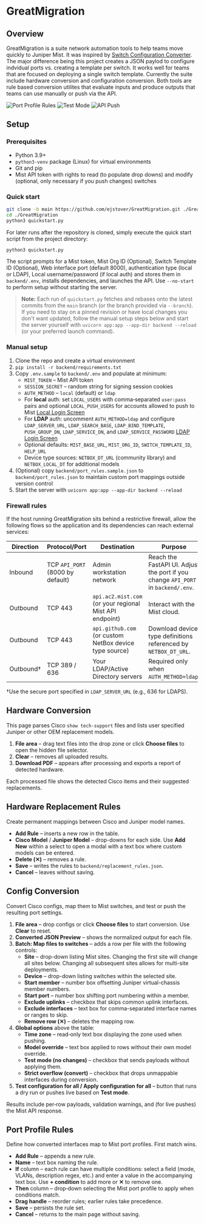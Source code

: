 # GreatMigration

## Overview

GreatMigration is a suite network automation tools to help teams move quickly to Juniper Mist. It was inspired by [Switch Configuration Converter](https://github.com/Mist-Automation-Programmability/mist_switch_converter). The major difference being this project creates a JSON paylod to configure indvidual ports vs. creating a template per switch. It works well for teams that are focused on deploying a single switch template. Currently the suite include hardware conversion and configuration conversion. Both tools are rule based conversion utilites that evaluate inputs and produce outputs that teams can use manually or push via the API. 

![Port Profile Rules](screenshots/rules.png?raw=true "Port Profile Rules")
![Test Mode](screenshots/test.png?raw=true "Test Mode")
![API Push](screenshots/push.png?raw=true "API Push")

## Setup

### Prerequisites

* Python 3.9+
* `python3-venv` package (Linux) for virtual environments
* Git and pip
* Mist API token with rights to read (to populate drop downs) and modify (optional, only necessary if you push changes) switches

### Quick start

```bash
git clone -b main https://github.com/ejstover/GreatMigration.git ./GreatMigration
cd ./GreatMigration
python3 quickstart.py
```

For later runs after the repository is cloned, simply execute the quick start script from the project directory:

```bash
python3 quickstart.py
```

The script prompts for a Mist token, Mist Org ID (Optional), Switch Template ID (Optional), Web interface port (default 8000), authentication type (local or LDAP), Local username/password (if local auth) and stores them in `backend/.env`, installs dependencies, and launches the API.  Use `--no-start` to perform setup without starting the server.

> **Note:** Each run of `quickstart.py` fetches and rebases onto the latest commits from the `main` branch (or the branch provided via `--branch`).  If you need to stay on a pinned revision or have local changes you don't want updated, follow the manual setup steps below and start the server yourself with `uvicorn app:app --app-dir backend --reload` (or your preferred launch command).

### Manual setup

1. Clone the repo and create a virtual environment
2. `pip install -r backend/requirements.txt`
3. Copy `.env.sample` to `backend/.env` and populate at minimum:
   * `MIST_TOKEN` – Mist API token
   * `SESSION_SECRET` – random string for signing session cookies
   * `AUTH_METHOD` – `local` (default) or `ldap`
   * For **local** auth: set `LOCAL_USERS` with comma‑separated `user:pass` pairs and optional `LOCAL_PUSH_USERS` for accounts allowed to push to Mist [Local Login Screen](screenshots/local.png)
   * For **LDAP** auth: uncomment `AUTH_METHOD=ldap` and configure `LDAP_SERVER_URL`, `LDAP_SEARCH_BASE`, `LDAP_BIND_TEMPLATE`, `PUSH_GROUP_DN`, `LDAP_SERVICE_DN`, and `LDAP_SERVICE_PASSWORD` [LDAP Login Screen](screenshots/ldap.png)
   * Optional defaults: `MIST_BASE_URL`, `MIST_ORG_ID`, `SWITCH_TEMPLATE_ID`, `HELP_URL`
   * Device type sources: `NETBOX_DT_URL` (community library) and `NETBOX_LOCAL_DT` for additional models
4. (Optional) copy `backend/port_rules.sample.json` to `backend/port_rules.json` to maintain custom port mappings outside version control
5. Start the server with `uvicorn app:app --app-dir backend --reload`

### Firewall rules

If the host running GreatMigration sits behind a restrictive firewall, allow the
following flows so the application and its dependencies can reach external
services:

| Direction | Protocol/Port | Destination | Purpose |
|-----------|---------------|-------------|---------|
| Inbound   | TCP `API_PORT` (8000 by default) | Admin workstation network | Reach the FastAPI UI. Adjust the port if you change `API_PORT` in `backend/.env`. |
| Outbound  | TCP 443 | `api.ac2.mist.com` (or your regional Mist API endpoint) | Interact with the Mist cloud. |
| Outbound  | TCP 443 | `api.github.com` (or custom NetBox device type source) | Download device type definitions referenced by `NETBOX_DT_URL`. |
| Outbound† | TCP 389 / 636 | Your LDAP/Active Directory servers | Required only when `AUTH_METHOD=ldap`. |

†Use the secure port specified in `LDAP_SERVER_URL` (e.g., 636 for LDAPS).

## Hardware Conversion

This page parses Cisco `show tech-support` files and lists user specified Juniper or other OEM replacement models. 

1. **File area** – drag text files into the drop zone or click **Choose files** to open the hidden file selector.
2. **Clear** – removes all uploaded results.
3. **Download PDF** – appears after processing and exports a report of detected hardware.

Each processed file shows the detected Cisco items and their suggested replacements.

## Hardware Replacement Rules

Create permanent mappings between Cisco and Juniper model names.

* **Add Rule** – inserts a new row in the table.
* **Cisco Model** / **Juniper Model** – drop-downs for each side.  Use **Add New** within a select to open a modal with a text box where custom models can be entered.
* **Delete (✕)** – removes a rule.
* **Save** – writes the rules to `backend/replacement_rules.json`.
* **Cancel** – leaves without saving.

## Config Conversion

Convert Cisco configs, map them to Mist switches, and test or push the resulting port settings.

1. **File area** – drop configs or click **Choose files** to start conversion.  Use **Clear** to reset.
2. **Converted JSON Preview** – shows the normalized output for each file.
3. **Batch: Map files to switches** – adds a row per file with the following controls:
   * **Site** – drop-down listing Mist sites. Changing the first site will change all sites below. Changing all subsequent sites allows for multi-site deployments. 
   * **Device** – drop-down listing switches within the selected site.
   * **Start member** – number box offsetting Juniper virtual-chassis member numbers.
   * **Start port** – number box shifting port numbering within a member.
   * **Exclude uplinks** – checkbox that skips common uplink interfaces.
   * **Exclude interfaces** – text box for comma-separated interface names or ranges to skip.
   * **Remove row (✕)** – deletes the mapping row.
4. **Global options** above the table:
   * **Time zone** – read‑only text box displaying the zone used when pushing.
   * **Model override** – text box applied to rows without their own model override.
   * **Test mode (no changes)** – checkbox that sends payloads without applying them.
   * **Strict overflow (convert)** – checkbox that drops unmappable interfaces during conversion.
5. **Test configuration for all / Apply configuration for all** – button that runs a dry run or pushes live based on **Test mode**.

Results include per‑row payloads, validation warnings, and (for live pushes) the Mist API response.

## Port Profile Rules

Define how converted interfaces map to Mist port profiles. First match wins.

* **Add Rule** – appends a new rule.
* **Name** – text box naming the rule.
* **If** column – each rule can have multiple conditions: select a field (mode, VLANs, description regex, etc.) and enter a value in the accompanying text box.  Use **+ condition** to add more or **✕** to remove one.
* **Then** column – drop‑down selecting the Mist port profile to apply when conditions match.
* **Drag handle** – reorder rules; earlier rules take precedence.
* **Save** – persists the rule set.
* **Cancel** – returns to the main page without saving.



